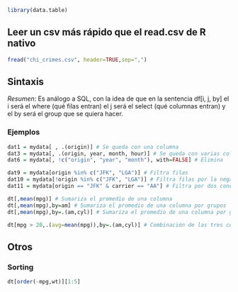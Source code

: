 ``` r
library(data.table)
```

## Leer un csv más rápido que el read.csv de R nativo
``` r
fread("chi_crimes.csv", header=TRUE,sep=",")
```
## Sintaxis
*Resumen*: Es análogo a SQL, con la idea de que en la sentencia df[i, j, by] el i será el where (qué filas entran) el j será el select (qué columnas entran) y el by será el group que se quiera hacer.

### Ejemplos
``` r
dat1 = mydata[ , .(origin)] # Se queda con una columna
dat3 = mydata[, .(origin, year, month, hour)] # Se queda con varias columnas
dat6 = mydata[, !c("origin", "year", "month"), with=FALSE] # Elimina

dat9 = mydata[origin %in% c("JFK", "LGA")] # Filtra filas
dat10 = mydata[!origin %in% c("JFK", "LGA")] # Filtra filas por la negativa
dat11 = mydata[origin == "JFK" & carrier == "AA"] # Filtra por dos condiciones

dt[,mean(mpg)] # Sumariza el promedio de una columna
dt[,mean(mpg),by=am] # Sumariza el promedio de una columna por grupos
dt[,mean(mpg),by=.(am,cyl)] # Sumariza el promedio de una columna por grupos de dos variables

dt[mpg > 20,.(avg=mean(mpg)),by=.(am,cyl)] # Combinación de las tres cosas
```

## Otros
### Sorting
``` r
dt[order(-mpg,wt)][1:5]
```
